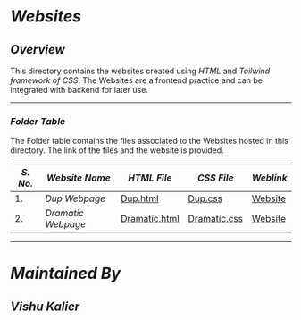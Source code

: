 # ***Websites***

## ***Overview***

This directory contains the websites created using *HTML* and *Tailwind framework of CSS*. The Websites are a frontend practice and can be integrated with
backend for later use.

----

### ***Folder Table***

The Folder table contains the files associated to the Websites hosted in this directory. The link of the files and the website is provided.

| ***S. No.*** | ***Website Name*** | ***HTML File*** | ***CSS File*** | ***Weblink*** |
|-|-|-|-|-|
| 1. | *Dup Webpage* | [Dup.html](https://github.com/VishuKalier2003/Web-Development/blob/main/Tailwind/Webpages/index.html) | [Dup.css](https://github.com/VishuKalier2003/Web-Development/blob/main/Tailwind/Webpages/style.css) | [Website](https://vishukalier2003.github.io/Website-I/) |
| 2. | *Dramatic Webpage* | [Dramatic.html](https://github.com/VishuKalier2003/Website-III/blob/main/index.html) | [Dramatic.css](https://github.com/VishuKalier2003/Website-III/blob/main/style.css) | [Website](https://vishukalier2003.github.io/Website-III/) |


----

# ***Maintained By***
## ***Vishu Kalier***
